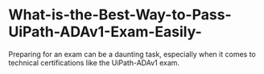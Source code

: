 # What-is-the-Best-Way-to-Pass-UiPath-ADAv1-Exam-Easily-
Preparing for an exam can be a daunting task, especially when it comes to technical certifications like the UiPath-ADAv1 exam.
